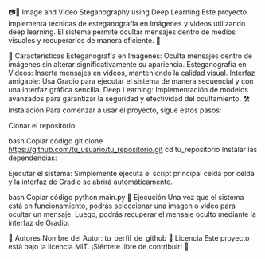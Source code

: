 📷🎥 Image and Video Steganography using Deep Learning
Este proyecto implementa técnicas de esteganografía en imágenes y videos utilizando deep learning. El sistema permite ocultar mensajes dentro de medios visuales y recuperarlos de manera eficiente. 🚀

🌟 Características
Esteganografía en Imágenes: Oculta mensajes dentro de imágenes sin alterar significativamente su apariencia.
Esteganografía en Videos: Inserta mensajes en videos, manteniendo la calidad visual.
Interfaz amigable: Usa Gradio para ejecutar el sistema de manera secuencial y con una interfaz gráfica sencilla.
Deep Learning: Implementación de modelos avanzados para garantizar la seguridad y efectividad del ocultamiento.
🛠️ Instalación
Para comenzar a usar el proyecto, sigue estos pasos:

Clonar el repositorio:

bash
Copiar código
git clone https://github.com/tu_usuario/tu_repositorio.git
cd tu_repositorio
Instalar las dependencias:


Ejecutar el sistema:
Simplemente ejecuta el script principal celda por celda y la interfaz de Gradio se abrirá automáticamente.

bash
Copiar código
python main.py
🚀 Ejecución
Una vez que el sistema está en funcionamiento, podrás seleccionar una imagen o video para ocultar un mensaje. Luego, podrás recuperar el mensaje oculto mediante la interfaz de Gradio.

👥 Autores
Nombre del Autor: tu_perfil_de_github
📄 Licencia
Este proyecto está bajo la licencia MIT. ¡Siéntete libre de contribuir! 🎉

